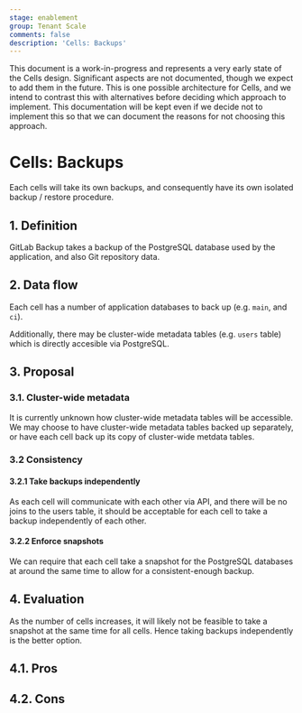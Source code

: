 ```yaml
---
stage: enablement
group: Tenant Scale
comments: false
description: 'Cells: Backups'
---
```


This document is a work-in-progress and represents a very early state of the
Cells design. Significant aspects are not documented, though we expect to add
them in the future. This is one possible architecture for Cells, and we intend to
contrast this with alternatives before deciding which approach to implement.
This documentation will be kept even if we decide not to implement this so that
we can document the reasons for not choosing this approach.

# Cells: Backups

Each cells will take its own backups, and consequently have its own isolated
backup / restore procedure.

## 1. Definition

GitLab Backup takes a backup of the PostgreSQL database used by the application,
and also Git repository data.

## 2. Data flow

Each cell has a number of application databases to back up (e.g. `main`, and `ci`).

Additionally, there may be cluster-wide metadata tables (e.g. `users` table)
which is directly accesible via PostgreSQL.

## 3. Proposal

### 3.1. Cluster-wide metadata

It is currently unknown how cluster-wide metadata tables will be accessible. We
may choose to have cluster-wide metadata tables backed up separately, or have
each cell back up its copy of cluster-wide metdata tables.

### 3.2 Consistency

#### 3.2.1 Take backups independently

As each cell will communicate with each other via API, and there will be no joins
to the users table, it should be acceptable for each cell to take a backup
independently of each other.

#### 3.2.2 Enforce snapshots

We can require that each cell take a snapshot for the PostgreSQL databases at
around the same time to allow for a consistent-enough backup.

## 4. Evaluation

As the number of cells increases, it will likely not be feasible to take a
snapshot at the same time for all cells. Hence taking backups independently is
the better option.

## 4.1. Pros

## 4.2. Cons
